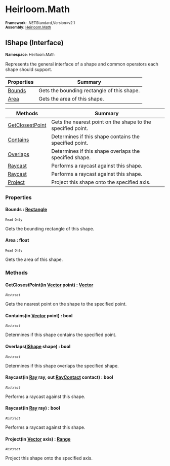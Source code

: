 # Heirloom.Math

<small>**Framework**: .NETStandard,Version=v2.1</small>  
<small>**Assembly**: [Heirloom.Math](../heirloom.math/heirloom.math.md)</small>  

## IShape (Interface)
<small>**Namespace**: Heirloom.Math</sub></small>  

Represents the general interface of a shape and common operators each shape should support.

| Properties | Summary |
|------------|---------|
| [Bounds](#BOUBCFE829) | Gets the bounding rectangle of this shape. |
| [Area](#ARE9F5286F) | Gets the area of this shape. |

| Methods | Summary |
|---------|---------|
| [GetClosestPoint](#GETCEB6999B) | Gets the nearest point on the shape to the specified point. |
| [Contains](#CONE7A5727A) | Determines if this shape contains the specified point. |
| [Overlaps](#OVEBC208089) | Determines if this shape overlaps the specified shape. |
| [Raycast](#RAY8D0F18C9) | Performs a raycast against this shape. |
| [Raycast](#RAYE998F35A) | Performs a raycast against this shape. |
| [Project](#PROEEB2942A) | Project this shape onto the specified axis. |

### Properties

#### <a name="BOUBCFE829"></a>Bounds : [Rectangle](heirloom.math.rectangle.md)

<small>`Read Only`</small>

Gets the bounding rectangle of this shape.

#### <a name="ARE9F5286F"></a>Area : float

<small>`Read Only`</small>

Gets the area of this shape.

### Methods

#### <a name="GETCEB6999B"></a>GetClosestPoint(in [Vector](heirloom.math.vector.md) point) : [Vector](heirloom.math.vector.md)

<small>`Abstract`</small>

Gets the nearest point on the shape to the specified point.


#### <a name="CONE7A5727A"></a>Contains(in [Vector](heirloom.math.vector.md) point) : bool

<small>`Abstract`</small>

Determines if this shape contains the specified point.


#### <a name="OVEBC208089"></a>Overlaps([IShape](heirloom.math.ishape.md) shape) : bool

<small>`Abstract`</small>

Determines if this shape overlaps the specified shape.


#### <a name="RAY8D0F18C9"></a>Raycast(in [Ray](heirloom.math.ray.md) ray, out [RayContact](heirloom.math.raycontact.md) contact) : bool

<small>`Abstract`</small>

Performs a raycast against this shape.


#### <a name="RAYE998F35A"></a>Raycast(in [Ray](heirloom.math.ray.md) ray) : bool

<small>`Abstract`</small>

Performs a raycast against this shape.


#### <a name="PROEEB2942A"></a>Project(in [Vector](heirloom.math.vector.md) axis) : [Range](heirloom.math.range.md)

<small>`Abstract`</small>

Project this shape onto the specified axis.



